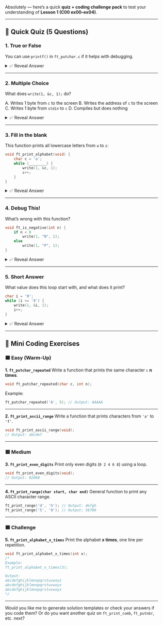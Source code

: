 Absolutely — here’s a quick **quiz + coding challenge pack** to test your understanding of **Lesson 1 (C00 ex00–ex04)**.

---

## 🧠 Quick Quiz (5 Questions)

### 1. **True or False**

You can use `printf()` in `ft_putchar.c` if it helps with debugging.

<details><summary>✅ Reveal Answer</summary>
❌ **False** — Only `write()` is allowed. Using forbidden functions = grade -42.
</details>

---

### 2. **Multiple Choice**

What does `write(1, &c, 1);` do?

A. Writes 1 byte from `c` to the screen
B. Writes the address of `c` to the screen
C. Writes 1 byte from `stdin` to `c`
D. Compiles but does nothing

<details><summary>✅ Reveal Answer</summary>
**A.** It writes 1 byte (character) from `c` to standard output (file descriptor 1).
</details>

---

### 3. **Fill in the blank**

This function prints all lowercase letters from `a` to `z`:

```c
void ft_print_alphabet(void) {
    char c = 'a';
    while (________) {
        write(1, &c, 1);
        c++;
    }
}
```

<details><summary>✅ Reveal Answer</summary>
`c <= 'z'`
</details>

---

### 4. **Debug This!**

What’s wrong with this function?

```c
void ft_is_negative(int n) {
    if n < 0
        write(1, "N", 1);
    else
        write(1, "P", 1);
}
```

<details><summary>✅ Reveal Answer</summary>
Missing parentheses in `if`: should be `if (n < 0)`
</details>

---

### 5. **Short Answer**

What value does this loop start with, and what does it print?

```c
char i = '0';
while (i <= '9') {
    write(1, &i, 1);
    i++;
}
```

<details><summary>✅ Reveal Answer</summary>
Starts at `'0'` (ASCII 48), prints: `0123456789`
</details>

---

## 🔧 Mini Coding Exercises

### 🟦 Easy (Warm-Up)

**1. `ft_putchar_repeated`**
Write a function that prints the same character `c` **n times**.

```c
void ft_putchar_repeated(char c, int n);
```

Example:

```c
ft_putchar_repeated('A', 5); // Output: AAAAA
```

---

**2. `ft_print_ascii_range`**
Write a function that prints characters from `'a'` to `'f'`.

```c
void ft_print_ascii_range(void);
// Output: abcdef
```

---

### 🟨 Medium

**3. `ft_print_even_digits`**
Print only even digits (`0 2 4 6 8`) using a loop.

```c
void ft_print_even_digits(void);
// Output: 02468
```

---

**4. `ft_print_range(char start, char end)`**
General function to print any ASCII character range.

```c
ft_print_range('d', 'h'); // Output: defgh
ft_print_range('5', '9'); // Output: 56789
```

---

### 🟥 Challenge

**5. `ft_print_alphabet_x_times`**
Print the alphabet **x times**, one line per repetition.

```c
void ft_print_alphabet_x_times(int x);
/*
Example:
ft_print_alphabet_x_times(3);

Output:
abcdefghijklmnopqrstuvwxyz
abcdefghijklmnopqrstuvwxyz
abcdefghijklmnopqrstuvwxyz
*/
```

---

Would you like me to generate solution templates or check your answers if you code them? Or do you want another quiz on `ft_print_comb`, `ft_putnbr`, etc. next?
